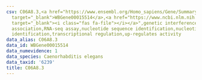 ```yaml
---
csv: C06A8.3,<a href="https://www.ensembl.org/Homo_sapiens/Gene/Summary?db=core;g=WBGene00015514"
  target="_blank">WBGene00015514</a>,<a href="https://www.ncbi.nlm.nih.gov/pubmed/27496166"
  target="_blank"><i class="fas fa-file"></i></a>",genetic interference,functional
  association,RNA-seq assay,nucleotide sequence identification,nucleotide sequence
  identification,transcriptional regulation,up-regulates activity
data_alias: C06A8.3
data_id: WBGene00015514
data_numevidence: 1
data_species: Caenorhabditis elegans
data_taxid: '6239'
title: C06A8.3
---
```

